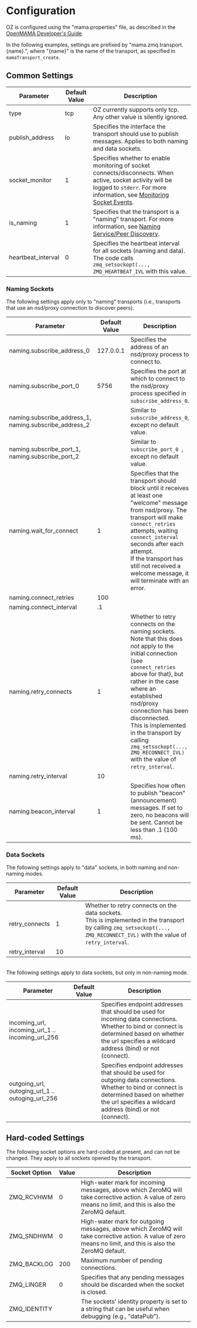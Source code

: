 # Configuration
OZ is configured using the "mama.properties" file, as described in the [OpenMAMA Developer's Guide](http://www.openmama.org/sites/default/files/OpenMAMA%20Developer%27s%20Guide%20C.pdf). 

In the following examples, settings are prefixed by "mama.zmq.transport.{name}.", where "{name}" is the name of the transport, as specified in `mamaTransport_create`.

## Common Settings

Parameter | Default Value | Description
-------- | -------- | ---------- 
type|tcp|OZ currently supports only tcp.  Any other value is silently ignored.
publish_address|lo|Specifies the interface the transport should use to publish messages.  Applies to both naming and data sockets.
socket_monitor|1|Specifies whether to enable monitoring of socket connects/disconnects.  When active, socket activity will be logged to `stderr`.  For more information, see [Monitoring Socket Events](Socket-Monitor.md).
is_naming|1|Specifies that the transport is a "naming" transport.  For more information, see [Naming Service/Peer Discovery](Naming-Service.md).
heartbeat_interval|0|Specifies the heartbeat interval for all sockets (naming and data).  The code calls `zmq_setsockopt(..., ZMQ_HEARTBEAT_IVL` with this value.  


### Naming Sockets
The following settings apply only to "naming" transports (i.e., transports that use an nsd/proxy connection to discover peers).

Parameter | Default Value | Description
-------- | -------- | ----------
naming.subscribe_address_0 | 127.0.0.1 | Specifies the address of an nsd/proxy process to connect to.
naming.subscribe_port_0 | 5756 | Specifies the port at which to connect to the nsd/proxy process specified in `subscribe_address_0`.
naming.subscribe_address_1, naming.subscribe_address_2 |  | Similar to `subscribe_address_0`, except no default value.
naming.subscribe_port_1, naming.subscribe_port_2 | | Similar to `subscribe_port_0 `, except no default value.
naming.wait_for_connect|1|Specifies that the transport should block until it receives at least one "welcome" message from nsd/proxy. The transport will make `connect_retries` attempts, waiting `connect_interval` seconds after each attempt.  <br>If the transport has still not received a welcome message, it will terminate with an error. 
naming.connect_retries|100||
naming.connect_interval|.1| 
naming.retry_connects|1|Whether to retry connects on the naming sockets. <br>Note that this does *not* apply to the initial connection (see `connect_retries` above for that), but rather in the case where an established nsd/proxy connection has been disconnected.  <br>This is implemented in the transport by calling  `zmq_setsockopt(..., ZMQ_RECONNECT_IVL)` with the value of `retry_interval`.
naming.retry_interval|10| 
naming.beacon_interval|1|Specifies how often to publish "beacon" (announcement) messages.  If set to zero, no beacons will be sent.  Cannot be less than .1 (100 ms).

### Data Sockets

The following settings apply to "data" sockets, in both naming and non-naming modes.

Parameter | Default Value | Description
-------- | -------- | ---------- 
retry_connects|1|Whether to retry connects on the data sockets.<br>This is implemented in the transport by calling  `zmq_setsockopt(..., ZMQ_RECONNECT_IVL)` with the value of `retry_interval`.
retry_interval|10| 

<br>
The following settings apply to data sockets, but only in non-naming mode.

Parameter | Default Value | Description
-------- | -------- | ---------- 
incoming_url, incoming_url_1 .. incoming_url_256||Specifies endpoint addresses that should be used for incoming data connections.  Whether to bind or connect is determined based on whether the url specifies a wildcard address (bind) or not (connect).  
outgoing_url, outoging_url_1 .. outoging_url_256||Specifies endpoint addresses that should be used for outgoing data connections.  Whether to bind or connect is determined based on whether the url specifies a wildcard address (bind) or not (connect).  

## Hard-coded Settings
The following socket options are hard-coded at present, and can not be changed.  They apply to all sockets opened by the transport.

Socket Option | Value | Description
-----| ---- | ----
ZMQ_RCVHWM | 0 | High-water mark for incoming messages, above which ZeroMQ will take corrective action.  A value of zero means no limit, and this is also the ZeroMQ default.
ZMQ_SNDHWM | 0 | High-water mark for outgoing messages, above which ZeroMQ will take corrective action.  A value of zero means no limit, and this is also the ZeroMQ default.
ZMQ_BACKLOG | 200 | Maximum number of pending connections.
ZMQ_LINGER | 0 | Specifies that any pending messages should be discarded when the socket is closed.  
ZMQ_IDENTITY | | The sockets' identity property is set to a string that can be useful when debugging (e.g., "dataPub").
 
 

